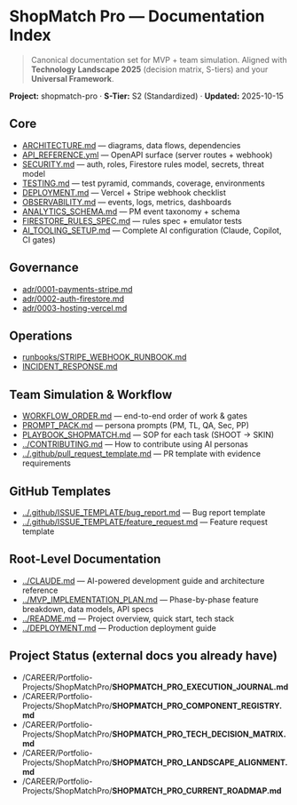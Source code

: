 # ShopMatch Pro — Documentation Index

> Canonical documentation set for MVP + team simulation. Aligned with **Technology Landscape 2025** (decision matrix, S-tiers) and your **Universal Framework**.

**Project:** shopmatch-pro · **S-Tier:** S2 (Standardized) · **Updated:** 2025-10-15

## Core
- [ARCHITECTURE.md](ARCHITECTURE.md) — diagrams, data flows, dependencies
- [API_REFERENCE.yml](API_REFERENCE.yml) — OpenAPI surface (server routes + webhook)
- [SECURITY.md](SECURITY.md) — auth, roles, Firestore rules model, secrets, threat model
- [TESTING.md](TESTING.md) — test pyramid, commands, coverage, environments
- [DEPLOYMENT.md](DEPLOYMENT.md) — Vercel + Stripe webhook checklist
- [OBSERVABILITY.md](OBSERVABILITY.md) — events, logs, metrics, dashboards
- [ANALYTICS_SCHEMA.md](ANALYTICS_SCHEMA.md) — PM event taxonomy + schema
- [FIRESTORE_RULES_SPEC.md](FIRESTORE_RULES_SPEC.md) — rules spec + emulator tests
- [AI_TOOLING_SETUP.md](AI_TOOLING_SETUP.md) — Complete AI configuration (Claude, Copilot, CI gates)

## Governance
- [adr/0001-payments-stripe.md](adr/0001-payments-stripe.md)
- [adr/0002-auth-firestore.md](adr/0002-auth-firestore.md)
- [adr/0003-hosting-vercel.md](adr/0003-hosting-vercel.md)

## Operations
- [runbooks/STRIPE_WEBHOOK_RUNBOOK.md](runbooks/STRIPE_WEBHOOK_RUNBOOK.md)
- [INCIDENT_RESPONSE.md](INCIDENT_RESPONSE.md)

## Team Simulation & Workflow
- [WORKFLOW_ORDER.md](WORKFLOW_ORDER.md) — end-to-end order of work & gates
- [PROMPT_PACK.md](PROMPT_PACK.md) — persona prompts (PM, TL, QA, Sec, PP)
- [PLAYBOOK_SHOPMATCH.md](PLAYBOOK_SHOPMATCH.md) — SOP for each task (SHOOT → SKIN)
- [../CONTRIBUTING.md](../CONTRIBUTING.md) — How to contribute using AI personas
- [../.github/pull_request_template.md](../.github/pull_request_template.md) — PR template with evidence requirements

## GitHub Templates
- [../.github/ISSUE_TEMPLATE/bug_report.md](../.github/ISSUE_TEMPLATE/bug_report.md) — Bug report template
- [../.github/ISSUE_TEMPLATE/feature_request.md](../.github/ISSUE_TEMPLATE/feature_request.md) — Feature request template

## Root-Level Documentation
- [../CLAUDE.md](../CLAUDE.md) — AI-powered development guide and architecture reference
- [../MVP_IMPLEMENTATION_PLAN.md](../MVP_IMPLEMENTATION_PLAN.md) — Phase-by-phase feature breakdown, data models, API specs
- [../README.md](../README.md) — Project overview, quick start, tech stack
- [../DEPLOYMENT.md](../DEPLOYMENT.md) — Production deployment guide

## Project Status (external docs you already have)
- /CAREER/Portfolio-Projects/ShopMatchPro/**SHOPMATCH_PRO_EXECUTION_JOURNAL.md**
- /CAREER/Portfolio-Projects/ShopMatchPro/**SHOPMATCH_PRO_COMPONENT_REGISTRY.md**
- /CAREER/Portfolio-Projects/ShopMatchPro/**SHOPMATCH_PRO_TECH_DECISION_MATRIX.md**
- /CAREER/Portfolio-Projects/ShopMatchPro/**SHOPMATCH_PRO_LANDSCAPE_ALIGNMENT.md**
- /CAREER/Portfolio-Projects/ShopMatchPro/**SHOPMATCH_PRO_CURRENT_ROADMAP.md**
